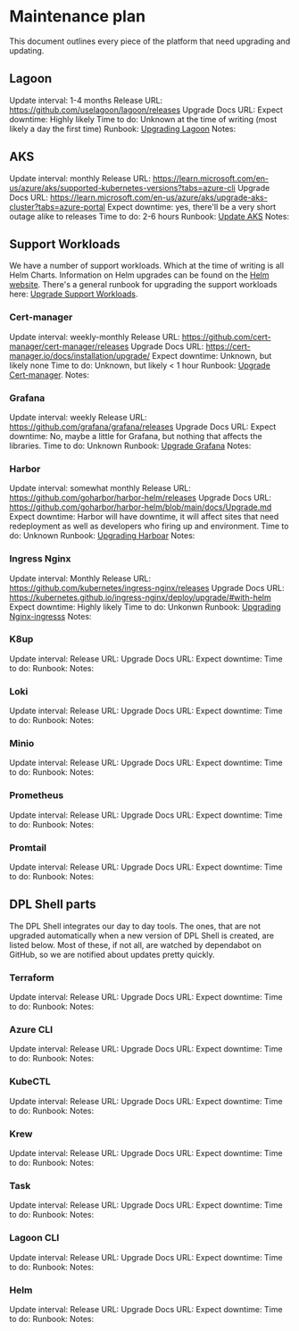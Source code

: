 # Maintenance plan

This document outlines every piece of the platform that need upgrading and
updating.

## Lagoon

Update interval: 1-4 months
Release URL: <https://github.com/uselagoon/lagoon/releases>
Upgrade Docs URL:
Expect downtime: Highly likely
Time to do: Unknown at the time of writing (most likely a day the first time)
Runbook: [Upgrading Lagoon](./runbooks/upgrading-lagoon.md)
Notes:

## AKS

Update interval: monthly
Release URL: <https://learn.microsoft.com/en-us/azure/aks/supported-kubernetes-versions?tabs=azure-cli>
Upgrade Docs URL:
  <https://learn.microsoft.com/en-us/azure/aks/upgrade-aks-cluster?tabs=azure-portal>
Expect downtime: yes, there'll be a very short outage alike to releases
Time to do: 2-6 hours
Runbook: [Update AKS](./runbooks/upgrading-aks.md)
Notes:

## Support Workloads

We have a number of support workloads. Which at the time of writing is all
Helm Charts.
Information on Helm upgrades can be found
on the [Helm website](https://helm.sh/docs/helm/helm_upgrade/).
There's a general runbook for upgrading the support workloads here:
[Upgrade Support Workloads](./runbooks/upgrading-support-workloads.md).

### Cert-manager

Update interval: weekly-monthly
Release URL: <https://github.com/cert-manager/cert-manager/releases>
Upgrade Docs URL: <https://cert-manager.io/docs/installation/upgrade/>
Expect downtime: Unknown, but likely none
Time to do: Unknown, but likely < 1 hour
Runbook: [Upgrade Cert-manager](./runbooks/upgrading-support-workloads.md#cert-manager).
Notes:

### Grafana

Update interval: weekly
Release URL: <https://github.com/grafana/grafana/releases>
Upgrade Docs URL:
Expect downtime: No, maybe a little for Grafana, but nothing that affects the
  libraries.
Time to do: Unknown
Runbook: [Upgrade Grafana](./runbooks/upgrading-support-workloads.md#grafana)
Notes:

### Harbor

Update interval: somewhat monthly
Release URL: <https://github.com/goharbor/harbor-helm/releases>
Upgrade Docs URL: <https://github.com/goharbor/harbor-helm/blob/main/docs/Upgrade.md>
Expect downtime: Harbor will have downtime, it will affect sites that need
  redeployment as well as developers who firing up and environment.
Time to do: Unknown
Runbook: [Upgrading Harboar](./runbooks/upgrading-support-workloads.md#harbor)
Notes:

### Ingress Nginx

Update interval: Monthly
Release URL: <https://github.com/kubernetes/ingress-nginx/releases>
Upgrade Docs URL: <https://kubernetes.github.io/ingress-nginx/deploy/upgrade/#with-helm>
Expect downtime: Highly likely
Time to do: Unkonwn
Runbook: [Upgrading Nginx-ingresss](./runbooks/upgrading-support-workloads#ingress-nginx)
Notes:

### K8up

Update interval:
Release URL:
Upgrade Docs URL:
Expect downtime:
Time to do:
Runbook:
Notes:

### Loki

Update interval:
Release URL:
Upgrade Docs URL:
Expect downtime:
Time to do:
Runbook:
Notes:

### Minio

Update interval:
Release URL:
Upgrade Docs URL:
Expect downtime:
Time to do:
Runbook:
Notes:

### Prometheus

Update interval:
Release URL:
Upgrade Docs URL:
Expect downtime:
Time to do:
Runbook:
Notes:

### Promtail

Update interval:
Release URL:
Upgrade Docs URL:
Expect downtime:
Time to do:
Runbook:
Notes:

## DPL Shell parts

The DPL Shell integrates our day to day tools. The ones, that are not upgraded
automatically when a new version of DPL Shell is created, are listed below.
Most of these, if not all, are watched by dependabot on GitHub, so we
are notified about updates pretty quickly.

### Terraform

Update interval:
Release URL:
Upgrade Docs URL:
Expect downtime:
Time to do:
Runbook:
Notes:

### Azure CLI

Update interval:
Release URL:
Upgrade Docs URL:
Expect downtime:
Time to do:
Runbook:
Notes:

### KubeCTL

Update interval:
Release URL:
Upgrade Docs URL:
Expect downtime:
Time to do:
Runbook:
Notes:

### Krew

Update interval:
Release URL:
Upgrade Docs URL:
Expect downtime:
Time to do:
Runbook:
Notes:

### Task

Update interval:
Release URL:
Upgrade Docs URL:
Expect downtime:
Time to do:
Runbook:
Notes:

### Lagoon CLI

Update interval:
Release URL:
Upgrade Docs URL:
Expect downtime:
Time to do:
Runbook:
Notes:

### Helm

Update interval:
Release URL:
Upgrade Docs URL:
Expect downtime:
Time to do:
Runbook:
Notes:

